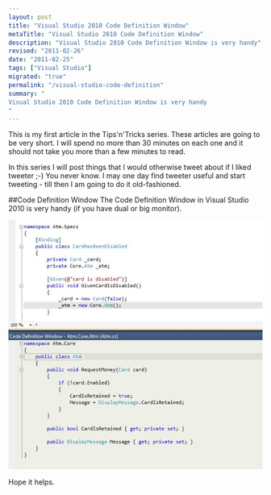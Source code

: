 ```yaml
--- 
layout: post
title: "Visual Studio 2010 Code Definition Window"
metaTitle: "Visual Studio 2010 Code Definition Window"
description: "Visual Studio 2010 Code Definition Window is very handy"
revised: "2011-02-26"
date: "2011-02-25"
tags: ["Visual Studio"]
migrated: "true"
permalink: "/visual-studio-code-definition"
summary: "
Visual Studio 2010 Code Definition Window is very handy
"
---
```

This is my first article in the Tips'n'Tricks series. These articles are going to be very short. I will spend no more than 30 minutes on each one and it should not take you more than a few minutes to read.

In this series I will post things that I would otherwise tweet about if I liked tweeter ;-) You never know. I may one day find tweeter useful and start tweeting - till then I am going to do it old-fashioned.

##Code Definition Window
The Code Definition Window in Visual Studio 2010 is very handy (if you have dual or big monitor).

![alt text][1]

Hope it helps.


  [1]: /get/BlogPictures/code-definition-window.JPG